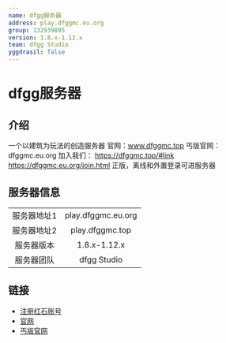 ```yaml
---
name: dfgg服务器
address: play.dfggmc.eu.org
group: 132939895
version: 1.8.x-1.12.x
team: dfgg Studio
yggdrasil: false
---
```

# dfgg服务器

## 介绍

一个以建筑为玩法的创造服务器
官网：www.dfggmc.top
丐版官网：dfggmc.eu.org
加入我们：
https://dfggmc.top/#link
https://dfggmc.eu.org/join.html
正版，离线和外置登录可进服务器

## 服务器信息

|||
| :---: | :---: |
| 服务器地址1 | play.dfggmc.eu.org |
| 服务器地址2 | play.dfggmc.top |
| 服务器版本 | 1.8.x-1.12.x |
| 服务器团队 | dfgg Studio |

## 链接

- [注册红石账号](https://mcskin.cn/register)
- [官网](https://www.dfggmc.top)
- [丐版官网](https://dfggmc.eu.org)
